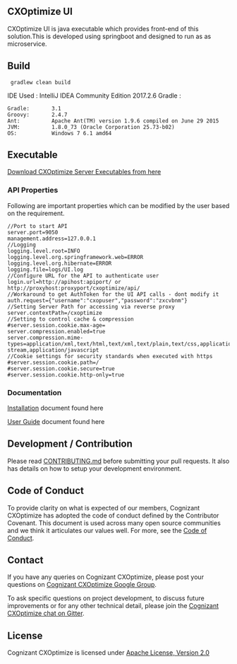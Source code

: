 ## CXOptimize UI

CXOptimize UI is java executable which provides front-end of this solution.This is developed using springboot and designed to run as as microservice.

## Build

``` gradlew clean build```

IDE Used : IntelliJ IDEA Community Edition 2017.2.6
Gradle :
```
Gradle:       3.1
Groovy:       2.4.7
Ant:          Apache Ant(TM) version 1.9.6 compiled on June 29 2015
JVM:          1.8.0_73 (Oracle Corporation 25.73-b02)
OS:           Windows 7 6.1 amd64
```


## Executable

[Download CXOptimize Server Executables from here](https://github.com/Cognizant-Digital-Engineering-PACE/CXOptimize/releases/tag/v2.0.3)


### API Properties

Following are important properties which can be modified by the user based on the requirement.
```
//Port to start API
server.port=9050
management.address=127.0.0.1
//Logging
logging.level.root=INFO
logging.level.org.springframework.web=ERROR
logging.level.org.hibernate=ERROR
logging.file=logs/UI.log
//Configure URL for the API to authenticate user
login.url=http://apihost:apiport/ or http://proxyhost:proxyport/cxoptimize/api/
//Workaround to get AuthToken for the UI API calls - dont modify it
auth.request={"username":"cxopuser","password":"zxcvbnm"}
//Setting Server Path for accessing via reverse proxy
server.contextPath=/cxoptimize
//Setting to control cache & compression
#server.session.cookie.max-age=
server.compression.enabled=true
server.compression.mime-types=application/xml,text/html,text/xml,text/plain,text/css,application/octet-stream,application/javascript
//Cookie settings for security standards when executed with https
#server.session.cookie.path=/
#server.session.cookie.secure=true
#server.session.cookie.http-only=true

```


### Documentation

[Installation](https://github.com/Cognizant-Digital-Engineering-PACE/CXOptimize/blob/master/INSTALLATION.md) document found here

[User Guide](https://github.com/Cognizant-Digital-Engineering-PACE/CXOptimize/blob/master/USERGUIDE.md) document found here

## Development / Contribution

Please read [CONTRIBUTING.md](CONTRIBUTING.md) before submitting your pull requests. It also has details on how to setup your development environment.

## Code of Conduct

To provide clarity on what is expected of our members, Cognizant CXOptimize has adopted the code of conduct defined by the Contributor Covenant. This document is used across many open source communities and we think it articulates our values well. For more, see the [Code of Conduct](CODE_OF_CONDUCT.md).

## Contact

If you have any queries on Cognizant CXOptimize, please post your questions on [Cognizant CXOptimize Google Group](https://groups.google.com/forum/#!forum/cognizant-cxoptimize).

To ask specific questions on project development, to discuss future improvements or for any other technical detail, please join the [Cognizant CXOptimize chat on Gitter](https://gitter.im/Cognizant-CXOptimize).

## License

Cognizant CXOptimize is licensed under [Apache License, Version 2.0](LICENSE)

